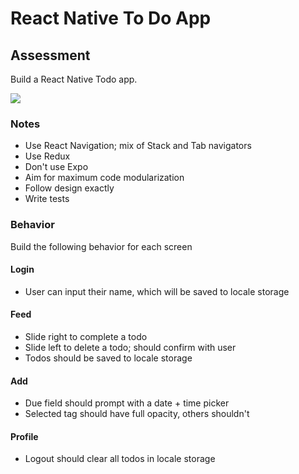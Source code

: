 # React Native To Do App

## Assessment

Build a React Native Todo app.

![](https://github.com/tenwiz/react-native-to-do/blob/master/1.gif)

### Notes

- Use React Navigation; mix of Stack and Tab navigators
- Use Redux
- Don't use Expo
- Aim for maximum code modularization
- Follow design exactly
- Write tests

### Behavior

Build the following behavior for each screen

#### Login

- User can input their name, which will be saved to locale storage

#### Feed

- Slide right to complete a todo
- Slide left to delete a todo; should confirm with user
- Todos should be saved to locale storage

#### Add

- Due field should prompt with a date + time picker
- Selected tag should have full opacity, others shouldn't

#### Profile

- Logout should clear all todos in locale storage
